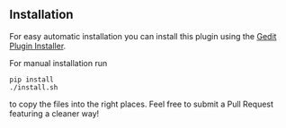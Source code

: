 Installation
------------

For easy automatic installation you can install this plugin using the
[Gedit Plugin Installer](https://github.com/lwindolf/gedit-plugininstaller/).

For manual installation run

    pip install
    ./install.sh

to copy the files into the right places. Feel free to submit a Pull Request
featuring a cleaner way!
